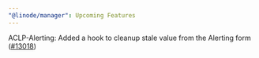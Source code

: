 ```yaml
---
"@linode/manager": Upcoming Features
---
```


ACLP-Alerting: Added a hook to cleanup stale value from the Alerting form  ([#13018](https://github.com/linode/manager/pull/13018))

